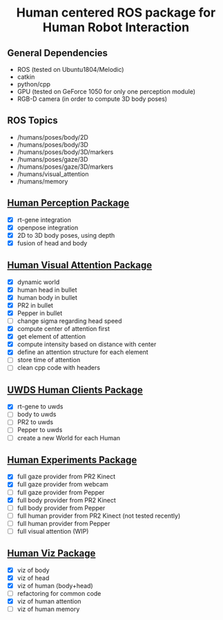 <h1 align="center"> Human centered ROS package for <br> Human Robot Interaction </h1>

## General Dependencies
- ROS (tested on Ubuntu1804/Melodic)
- catkin
- python/cpp
- GPU (tested on GeForce 1050 for only one perception module)
- RGB-D camera (in order to compute 3D body poses)

## ROS Topics 
- /humans/poses/body/2D
- /humans/poses/body/3D
- /humans/poses/body/3D/markers
- /humans/poses/gaze/3D
- /humans/poses/gaze/3D/markers
- /humans/visual_attention
- /humans/memory


## [Human Perception Package](./human_perception)
- [x] rt-gene integration
- [x] openpose integration
- [x] 2D to 3D body poses, using depth
- [x] fusion of head and body

## [Human Visual Attention Package](./human_visual_attention)
- [x] dynamic world
- [x] human head in bullet
- [x] human body in bullet
- [x] PR2 in bullet
- [x] Pepper in bullet
- [ ] change sigma regarding head speed
- [x] compute center of attention first
- [x] get element of attention
- [x] compute intensity based on distance with center
- [x] define an attention structure for each element
- [ ] store time of attention
- [ ] clean cpp code with headers

## [UWDS Human Clients Package](./uwds_human_clients)
- [x] rt-gene to uwds
- [ ] body to uwds
- [ ] PR2 to uwds
- [ ] Pepper to uwds
- [ ] create a new World for each Human

## [Human Experiments Package](human_experiments)
- [x] full gaze provider from PR2 Kinect
- [x] full gaze provider from webcam
- [ ] full gaze provider from Pepper
- [x] full body provider from PR2 Kinect
- [ ] full body provider from Pepper
- [ ] full human provider from PR2 Kinect (not tested recently)
- [ ] full human provider from Pepper
- [ ] full visual attention (WIP)

## [Human Viz Package](./human_viz)
- [x] viz of body
- [x] viz of head
- [x] viz of human (body+head)
- [ ] refactoring for common code
- [X] viz of human attention
- [ ] viz of human memory

